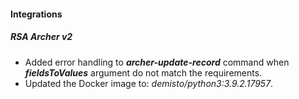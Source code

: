 
#### Integrations
##### RSA Archer v2
- Added error handling to ***archer-update-record*** command when ***fieldsToValues*** argument do not match the requirements.
- Updated the Docker image to: *demisto/python3:3.9.2.17957*.
